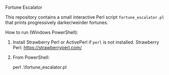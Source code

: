 Fortune Escalator

This repository contains a small interactive Perl script `fortune_escalator.pl` that prints progressively darker/weirder fortunes.

How to run (Windows PowerShell):

1. Install Strawberry Perl or ActivePerl if `perl` is not installed. Strawberry Perl: https://strawberryperl.com/
2. From PowerShell:

   perl .\fortune_escalator.pl
